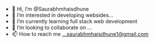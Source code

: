 - 👋 Hi, I’m @Saurabhmhaisdhune
- 👀 I’m interested in developing websides...
- 🌱 I’m currently learning full stack web development
- 💞️ I’m looking to collaborate on ...
- 📫 How to reach me ...saurabhmhaisdhune1@gmail.com

<!---
Saurabhmhaisdhune/Saurabhmhaisdhune is a ✨ special ✨ repository because its `README.md` (this file) appears on your GitHub profile.
You can click the Preview link to take a look at your changes.
--->
